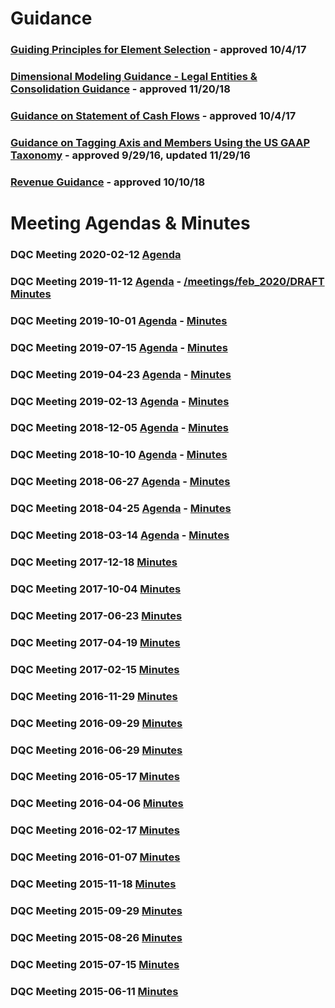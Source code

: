 # Guidance
### [Guiding Principles for Element Selection](/guidance/GuidingPrinciples.pdf) - approved 10/4/17

### [Dimensional Modeling Guidance - Legal Entities &amp; Consolidation Guidance](/guidance/LegalEntitiesConsolidation.md) -  approved 11/20/18
### [Guidance on Statement of Cash Flows](/guidance/cashflows.md) - approved 10/4/17
### [Guidance on Tagging Axis and Members Using the US GAAP Taxonomy](/guidance/tagging.md) - approved 9/29/16, updated 11/29/16
### [Revenue Guidance](/guidance/RevenueRecognition.md) -  approved 10/10/18

# Meeting Agendas & Minutes

### DQC Meeting 2020-02-12 [Agenda](/meetings/feb_2020/readme.md)  
### DQC Meeting 2019-11-12 [Agenda](/meetings/nov_2019/readme.md) - [/meetings/feb_2020/DRAFT Minutes](DRAFTDQCMeetingNotes111219.docx?raw=true)  
### DQC Meeting 2019-10-01 [Agenda](/meetings/oct_2019/readme.md) - [Minutes](https://xbrl.us/wp-content/uploads/2019/07/DQCMeetingNotes10012019.pdf) 
### DQC Meeting 2019-07-15 [Agenda](/meetings/jul_2019/readme.md) - [Minutes](https://xbrl.us/wp-content/uploads/2019/07/DQCMeetingNotes071519.pdf)  
### DQC Meeting 2019-04-23 [Agenda](/meetings/apr_2019/readme.md) - [Minutes](https://xbrl.us/wp-content/uploads/2019/02/DQCMeetingNotes042319.pdf)  
### DQC Meeting 2019-02-13 [Agenda](/meetings/feb_2019/readme.md) - [Minutes](https://xbrl.us/wp-content/uploads/2018/10/DQCMeetingNotes02132019.pdf) 
### DQC Meeting 2018-12-05 [Agenda](/meetings/dec_2018/readme.md) - [Minutes](https://xbrl.us/wp-content/uploads/2018/10/DQCMeetingNotes12052018.pdf) 
### DQC Meeting 2018-10-10 [Agenda](/meetings/oct_2018/readme.md) - [Minutes](https://xbrl.us/wp-content/uploads/2018/08/DQCMeetingNotes10102018.pdf)  
### DQC Meeting 2018-06-27 [Agenda](/meetings/jun_2018/readme.md) - [Minutes](https://xbrl.us/wp-content/uploads/2018/04/DQCMeetingNotes06272018.pdf)
### DQC Meeting 2018-04-25 [Agenda](/meetings/apr_2018/readme.md) - [Minutes](https://xbrl.us/wp-content/uploads/2018/01/DQCMeetingNotes03142018.pdf)
### DQC Meeting 2018-03-14 [Agenda](/meetings/mar_2018/readme.md) - [Minutes](https://xbrl.us/wp-content/uploads/2018/01/DQCMeetingNotes03142018.pdf)
### DQC Meeting 2017-12-18 [Minutes](https://xbrl.us/wp-content/uploads/2017/10/DQCMeetingNotes12182017.pdf)
### DQC Meeting 2017-10-04 [Minutes](https://xbrl.us/wp-content/uploads/2017/07/DQCMeetingNotes10042017.pdf)
### DQC Meeting 2017-06-23 [Minutes](https://xbrl.us/wp-content/uploads/2017/07/DQCminutes2017623.pdf) 
### DQC Meeting 2017-04-19 [Minutes](https://xbrl.us/wp-content/uploads/2017/02/DQCminutes20170419.pdf) 
### DQC Meeting 2017-02-15 [Minutes](https://xbrl.us/wp-content/uploads/2017/02/DQCminutes20170215.pdf) 
### DQC Meeting 2016-11-29 [Minutes](https://xbrl.us/wp-content/uploads/2016/09/DQCminutes20161129.pdf)
### DQC Meeting 2016-09-29 [Minutes](https://xbrl.us/wp-content/uploads/2016/07/DQCminutes20160929.pdf) 
### DQC Meeting 2016-06-29 [Minutes](https://xbrl.us/wp-content/uploads/2016/01/DQCminutes20160629.pdf)
### DQC Meeting 2016-05-17 [Minutes](https://xbrl.us/wp-content/uploads/2016/04/DQCminutes20160517.pdf)
### DQC Meeting 2016-04-06 [Minutes](https://xbrl.us/wp-content/uploads/2016/01/DQCminutes20160406.pdf)
### DQC Meeting 2016-02-17 [Minutes](https://xbrl.us/wp-content/uploads/2015/01/DQCminutes20160217.pdf)
### DQC Meeting 2016-01-07 [Minutes](https://xbrl.us/wp-content/uploads/2015/01/DQCminutes20160107.pdf)
### DQC Meeting 2015-11-18 [Minutes](https://xbrl.us/wp-content/uploads/2015/05/DQCminutes20151118.pdf)
### DQC Meeting 2015-09-29 [Minutes](https://xbrl.us/wp-content/uploads/2015/05/DQCminutes20150929.pdf)
### DQC Meeting 2015-08-26 [Minutes](https://xbrl.us/wp-content/uploads/2015/06/DQCminutes20150826.pdf)
### DQC Meeting 2015-07-15 [Minutes](https://xbrl.us/wp-content/uploads/2015/06/DQCminutes2015-0715.pdf)
### DQC Meeting 2015-06-11 [Minutes](https://xbrl.us/wp-content/uploads/2015/06/DQCminutes20150611.pdf)

